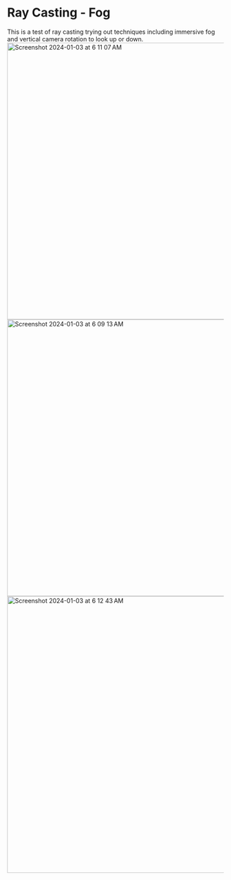 # Ray Casting - Fog
This is a test of ray casting trying out techniques including immersive fog and vertical camera rotation to look up or down.
<img width="643" alt="Screenshot 2024-01-03 at 6 11 07 AM" src="https://github.com/caseyhild/3D-Scenes-Games/assets/44584719/bc1de483-5485-4cad-a50d-8e58864aa0fa">
<img width="643" alt="Screenshot 2024-01-03 at 6 09 13 AM" src="https://github.com/caseyhild/3D-Scenes-Games/assets/44584719/8a892df1-825b-41b5-b6b1-b3f7f13d2b87">
<img width="643" alt="Screenshot 2024-01-03 at 6 12 43 AM" src="https://github.com/caseyhild/3D-Scenes-Games/assets/44584719/28190b9c-67f3-434f-9acb-2e243038115c">
